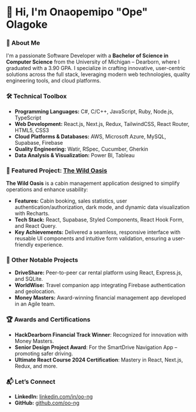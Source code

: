 
# 👋 Hi, I'm Onaopemipo "Ope" Olagoke  

### 🚀 About Me  
I'm a passionate Software Developer with a **Bachelor of Science in Computer Science** from the University of Michigan – Dearborn, where I graduated with a 3.90 GPA. I specialize in crafting innovative, user-centric solutions across the full stack, leveraging modern web technologies, quality engineering tools, and cloud platforms.  

### 🛠️ Technical Toolbox  
- **Programming Languages:** C#, C/C++, JavaScript, Ruby, Node.js, TypeScript  
- **Web Development:** React.js, Next.js, Redux, TailwindCSS, React Router, HTML5, CSS3  
- **Cloud Platforms & Databases:** AWS, Microsoft Azure, MySQL, Supabase, Firebase  
- **Quality Engineering:** Watir, RSpec, Cucumber, Gherkin  
- **Data Analysis & Visualization:** Power BI, Tableau  

### 🌟 Featured Project: [The Wild Oasis](#)  
**The Wild Oasis** is a cabin management application designed to simplify operations and enhance usability:  
- **Features:** Cabin booking, sales statistics, user authentication/authorization, dark mode, and dynamic data visualization with Recharts.  
- **Tech Stack:** React, Supabase, Styled Components, React Hook Form, and React Query.  
- **Key Achievements:** Delivered a seamless, responsive interface with reusable UI components and intuitive form validation, ensuring a user-friendly experience.  

### 🎯 Other Notable Projects  
- **DriveShare:** Peer-to-peer car rental platform using React, Express.js, and SQLite.  
- **WorldWise:** Travel companion app integrating Firebase authentication and geolocation.  
- **Money Masters:** Award-winning financial management app developed in an Agile team.  

### 🏆 Awards and Certifications  
- **HackDearborn Financial Track Winner**: Recognized for innovation with Money Masters.  
- **Senior Design Project Award**: For the SmartDrive Navigation App – promoting safer driving.  
- **Ultimate React Course 2024 Certification**: Mastery in React, Next.js, Redux, and more.  

### 📬 Let’s Connect  
- **LinkedIn:** [linkedin.com/in/oo-ng](https://linkedin.com/in/oo-ng)  
- **GitHub:** [github.com/oo-ng](https://github.com/oo-ng)  
